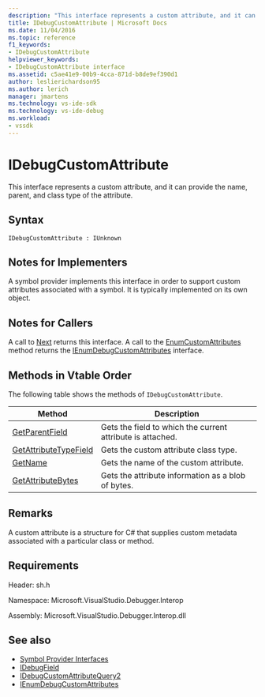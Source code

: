 ```yaml
---
description: "This interface represents a custom attribute, and it can provide the name, parent, and class type of the attribute."
title: IDebugCustomAttribute | Microsoft Docs
ms.date: 11/04/2016
ms.topic: reference
f1_keywords:
- IDebugCustomAttribute
helpviewer_keywords:
- IDebugCustomAttribute interface
ms.assetid: c5ae41e9-00b9-4cca-871d-b8de9ef390d1
author: leslierichardson95
ms.author: lerich
manager: jmartens
ms.technology: vs-ide-sdk
ms.technology: vs-ide-debug
ms.workload:
- vssdk
---
```

# IDebugCustomAttribute
This interface represents a custom attribute, and it can provide the name, parent, and class type of the attribute.

## Syntax

```
IDebugCustomAttribute : IUnknown
```

## Notes for Implementers
 A symbol provider implements this interface in order to support custom attributes associated with a symbol. It is typically implemented on its own object.

## Notes for Callers
 A call to [Next](../../../extensibility/debugger/reference/ienumdebugcustomattributes-next.md) returns this interface. A call to the [EnumCustomAttributes](../../../extensibility/debugger/reference/idebugcustomattributequery2-enumcustomattributes.md) method returns the [IEnumDebugCustomAttributes](../../../extensibility/debugger/reference/ienumdebugcustomattributes.md) interface.

## Methods in Vtable Order
 The following table shows the methods of `IDebugCustomAttribute`.

|Method|Description|
|------------|-----------------|
|[GetParentField](../../../extensibility/debugger/reference/idebugcustomattribute-getparentfield.md)|Gets the field to which the current attribute is attached.|
|[GetAttributeTypeField](../../../extensibility/debugger/reference/idebugcustomattribute-getattributetypefield.md)|Gets the custom attribute class type.|
|[GetName](../../../extensibility/debugger/reference/idebugcustomattribute-getname.md)|Gets the name of the custom attribute.|
|[GetAttributeBytes](../../../extensibility/debugger/reference/idebugcustomattribute-getattributebytes.md)|Gets the attribute information as a blob of bytes.|

## Remarks
 A custom attribute is a structure for C# that supplies custom metadata associated with a particular class or method.

## Requirements
 Header: sh.h

 Namespace: Microsoft.VisualStudio.Debugger.Interop

 Assembly: Microsoft.VisualStudio.Debugger.Interop.dll

## See also
- [Symbol Provider Interfaces](../../../extensibility/debugger/reference/symbol-provider-interfaces.md)
- [IDebugField](../../../extensibility/debugger/reference/idebugfield.md)
- [IDebugCustomAttributeQuery2](../../../extensibility/debugger/reference/idebugcustomattributequery2.md)
- [IEnumDebugCustomAttributes](../../../extensibility/debugger/reference/ienumdebugcustomattributes.md)
